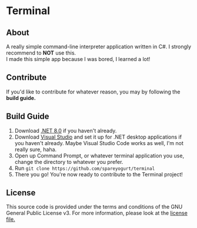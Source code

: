 # Terminal
## About
A really simple command-line interpreter application written in C#. I strongly recommend to <strong>NOT</strong> use this.</br>
I made this simple app because I was bored, I learned a lot!
## Contribute
If you'd like to contribute for whatever reason, you may by following the **build guide.**
## Build Guide
1. Download [.NET 8.0](https://dotnet.microsoft.com/en-us/download/dotnet/8.0) if you haven't already.
2. Download [Visual Studio](https://visualstudio.microsoft.com/) and set it up for .NET desktop applications if you haven't already. Maybe Visual Studio Code works as well, I'm not really sure, haha.
3. Open up Command Prompt, or whatever terminal application you use, change the directory to whatever you prefer.
4. Run `git clone https://github.com/spareyogurt/terminal`
5. There you go! You're now ready to contribute to the Terminal project!
## License
This source code is provided under the terms and conditions of the GNU General Public License v3. For more information, please look at the [license file.](LICENSE.txt)
